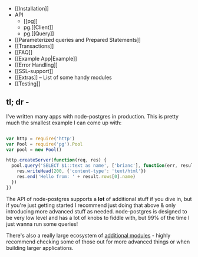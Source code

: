 * [[Installation]]
* API
    * [[pg]]
    * pg.[[Client]]
    * pg.[[Query]]
* [[Parameterized queries and Prepared Statements]]
* [[Transactions]]
* [[FAQ]]
* [[Example App|Example]]
* [[Error Handling]]
* [[SSL-support]]
* [[Extras]] – List of some handy modules
* [[Testing]]

## tl; dr -

I've written many apps with node-postgres in production.  This is pretty much the smallest example I can come up with:

```js

var http = require('http')
var Pool = require('pg').Pool
var pool = new Pool()

http.createServer(function(req, res) {
  pool.query('SELECT $1::text as name', ['brianc'], function(err, result) {
    res.writeHead(200, {'content-type': 'text/html'})
    res.end('Hello from: ' + result.rows[0].name)
  })
})
```

The API of node-postgres supports a __lot__ of additional stuff if you dive in, but if you're just getting started I recommend just doing that above & only introducing more advanced stuff as needed.  node-postgres is designed to be very low level and has a lot of knobs to fiddle with, but 99% of the time I just wanna run some queries!  

There's also a really large ecosystem of [additional modules](https://github.com/brianc/node-postgres/wiki/Extras) - highly recommend checking some of those out for more advanced things or when building larger applications.